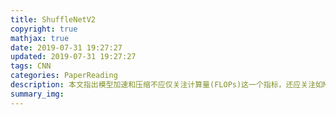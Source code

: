 ```yaml
---
title: ShuffleNetV2
copyright: true
mathjax: true
date: 2019-07-31 19:27:27
updated: 2019-07-31 19:27:27
tags: CNN
categories: PaperReading
description: 本文指出模型加速和压缩不应仅关注计算量(FLOPs)这一个指标，还应关注如MAC(memory access coss)等其他损失。并根据不同方面的损失通过多组实验给予了模型设计时的四点建议。
summary_img:
---
```

